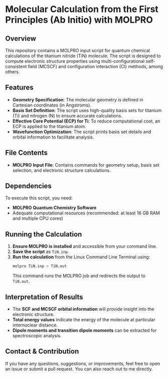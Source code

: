 # Molecular Calculation from the First Principles (Ab Initio) with MOLPRO

## Overview
This repository contains a MOLPRO input script for quantum chemical calculations of the titanium nitride (TiN) molecule. The script is designed to compute electronic structure properties using multi-configurational self-consistent field (MCSCF) and configuration interaction (CI) methods, among others.

## Features
- **Geometry Specification**: The molecular geometry is defined in Cartesian coordinates (in Angstroms).
- **Basis Set Definition**: The script uses high-quality basis sets for titanium (Ti) and nitrogen (N) to ensure accurate calculations.
- **Effective Core Potential (ECP) for Ti**: To reduce computational cost, an ECP is applied to the titanium atom.
- **Wavefunction Optimization**: The script prints basis set details and orbital information to facilitate analysis.

## File Contents
- **MOLPRO Input File**: Contains commands for geometry setup, basis set selection, and electronic structure calculations.

## Dependencies
To execute this script, you need:
- **MOLPRO Quantum Chemistry Software**
- Adequate computational resources (recommended: at least 16 GB RAM and multiple CPU cores)

## Running the Calculation
1. **Ensure MOLPRO is installed** and accessible from your command line.
2. **Save the script** as `TiN.inp`.
3. **Run the calculation** from the Linux Command Line Terminal using:
   ```sh
   molpro TiN.inp > TiN.out
   ```
   This command runs the MOLPRO job and redirects the output to `TiN.out`.

## Interpretation of Results
- The **SCF and MCSCF orbital information** will provide insight into the electronic structure.
- **Total energy values** indicate the energy of the molecule at particular internuclear distance.
- **Dipole moments and transition dipole moments** can be extracted for spectroscopic analysis.

## Contact & Contribution
If you have any questions, suggestions, or improvements, feel free to open an issue or submit a pull request. You can also reach out to me directly.

